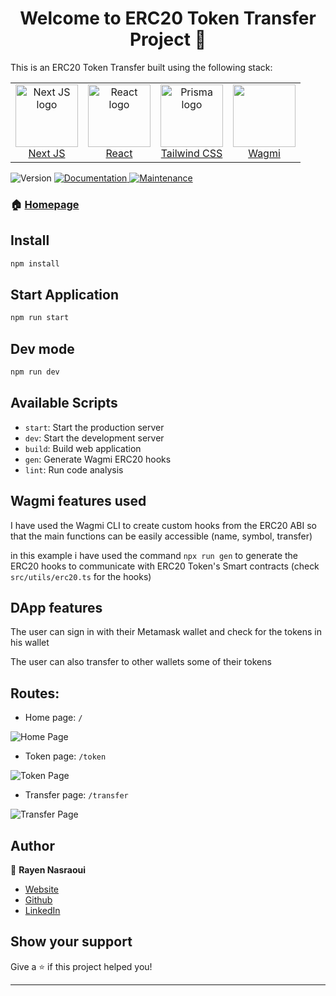 <h1 align="center">Welcome to ERC20 Token Transfer Project 👋</h1>

This is an ERC20 Token Transfer built using the following stack:

<table >
    <tr>
        <td align="center" margin= "0 20px 0 20px">
            <a href="https://www.typescriptlang.org/">
                <img src="https://raw.githubusercontent.com/R4Y-repo/blockchain-app/master/img/nextjs.png" alt="Next JS logo" width="100">
                <br>
                Next JS
            </a>
        </td>
        <td align="center" margin= "0 20px 0 20px">
            <a href="https://www.fastify.io/">
                <img src="https://raw.githubusercontent.com/R4Y-repo/blockchain-app/master/img/react.png" alt="React logo" width="100">
                <br>
                React
            </a>
        </td>
        <td align="center" margin= "0 20px 0 20px">
            <a href="https://www.prisma.io/">
                <img src="https://raw.githubusercontent.com/R4Y-repo/blockchain-app/master/img/tailwindcss.png" alt="Prisma logo" width="100">
                <br>
                Tailwind CSS
            </a>
        </td>
        <td align="center"  margin=" 0 20px 0 20px">
            <a href="https://www.postgresql.org/">
                <img src="https://raw.githubusercontent.com/R4Y-repo/blockchain-app/master/img/wagmi" width="100">
                <br>
                Wagmi
            </a>
        </td>
    </tr>
</table>

<p>
  <img alt="Version" src="https://img.shields.io/badge/version-1.0.0-blue.svg?cacheSeconds=2592000" />
  <a href="https://github.com/R4Y-repo/web_services_project#readme" target="_blank">
    <img alt="Documentation" src="https://img.shields.io/badge/documentation-yes-brightgreen.svg" />
  </a>
  <a href="https://github.com/R4Y-repo/web_services_project/graphs/commit-activity" target="_blank">
    <img alt="Maintenance" src="https://img.shields.io/badge/Maintained%3F-yes-green.svg" />
  </a>
</p>


### 🏠 [Homepage](https://github.com/R4Y-repo/web_services_project#readme)

## Install

```sh
npm install
```

## Start Application

```sh
npm run start
```

## Dev mode

```sh
npm run dev
```

## Available Scripts

- `start`: Start the production server
- `dev`: Start the development server
- `build`: Build web application
- `gen`: Generate Wagmi ERC20 hooks
- `lint`: Run code analysis


## Wagmi features used


I have used the Wagmi CLI to create custom hooks from the ERC20 ABI so that the main functions can be easily accessible (name, symbol, transfer)

in this example i have used the command `npx run gen` to generate the ERC20 hooks to communicate with ERC20 Token's Smart contracts (check `src/utils/erc20.ts` for the hooks)

## DApp features

The user can sign in with their Metamask wallet and check for the tokens in his wallet

The user can also transfer to other wallets some of their tokens

## Routes:

- Home page: `/`
<img src="https://raw.githubusercontent.com/R4Y-repo/web_services_project/master/img/home.png" alt="Home Page">

- Token page: `/token`
<img src="https://raw.githubusercontent.com/R4Y-repo/web_services_project/master/img/token.png" alt="Token Page">

- Transfer page: `/transfer`
<img src="https://raw.githubusercontent.com/R4Y-repo/web_services_project/master/img/transfer.png" alt="Transfer Page">


## Author

👤 **Rayen Nasraoui**

* [Website](https://r4y-r4y.github.io/)
* [Github](https://github.com/R4Y-R4Y)
* [LinkedIn](https://linkedin.com/in/https:\/\/www.linkedin.com\/in\/rayen-nasraoui-603b22203\/)

## Show your support

Give a ⭐️ if this project helped you!

***
